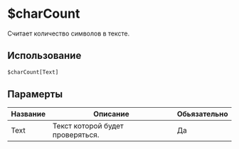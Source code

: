 # $charCount
Считает количество символов в тексте.

## Использование
```py
$charCount[Text]
```

## Парамерты
| Название | Описание | Обьязательно |
| -------- | -------- | ------------ |
| Text | Текст которой будет проверяться. | Да |